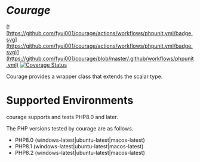 # *Courage*
[![https://github.com/fyui001/courage/actions/workflows/phpunit.yml/badge.svg](https://github.com/fyui001/courage/actions/workflows/phpunit.yml/badge.svg)](https://github.com/fyui001/courage/blob/master/.github/workflows/phpunit.yml)
[![Coverage Status](https://coveralls.io/repos/github/fyui001/courage/badge.svg?branch=master)](https://coveralls.io/github/fyui001/courage?branch=master)

Courage provides a wrapper class that extends the scalar type.

# Supported Environments

courage supports and tests PHP8.0 and later.

The PHP versions tested by courage are as follows.

- PHP8.0 (windows-latest|ubuntu-latest|macos-latest)
- PHP8.1 (windows-latest|ubuntu-latest|macos-latest)
- PHP8.2 (windows-latest|ubuntu-latest|macos-latest)

